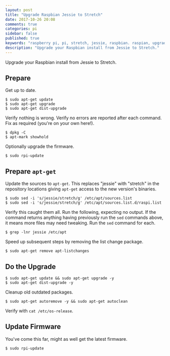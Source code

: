 ```yaml
---
layout: post
title: "Upgrade Raspbian Jessie to Stretch"
date: 2017-10-26 20:08
comments: true
categories: pi
sidebar: false
published: true
keywords: "raspberry pi, pi, stretch, jessie, raspbian. raspian, upgrade"
description: "Upgrade your Raspbian install from Jessie to Stretch."
---
```


Upgrade your Raspbian install from Jessie to Stretch.

<!-- more -->

## Prepare

Get up to date.

    $ sudo apt-get update
    $ sudo apt-get upgrade
    $ sudo apt-get dist-upgrade

Verify nothing is wrong. Verify no errors are reported after each command. Fix as required (you're on your own here!).

    $ dpkg -C
    $ apt-mark showhold

Optionally upgrade the firmware.

    $ sudo rpi-update    

## Prepare `apt-get`

Update the sources to `apt-get`. This replaces "jessie" with "stretch" in the repository locations giving `apt-get` access to the new version's binaries.
   
    $ sudo sed -i 's/jessie/stretch/g' /etc/apt/sources.list    
    $ sudo sed -i 's/jessie/stretch/g' /etc/apt/sources.list.d/raspi.list    
    
Verify this caught them all. Run the following, expecting no output. If the command returns anything having previously run the `sed` commands above, it means more files may need tweaking. Run the `sed` command for each.

    $ grep -lnr jessie /etc/apt    

Speed up subsequent steps by removing the list change package. 

    $ sudo apt-get remove apt-listchanges


## Do the Upgrade

    $ sudo apt-get update && sudo apt-get upgrade -y
    $ sudo apt-get dist-upgrade -y
    
Cleanup old outdated packages.

    $ sudo apt-get autoremove -y && sudo apt-get autoclean

Verify with `cat /etc/os-release`.
    
    
## Update Firmware    

You've come this far, might as well get the latest firmware.

    $ sudo rpi-update    
